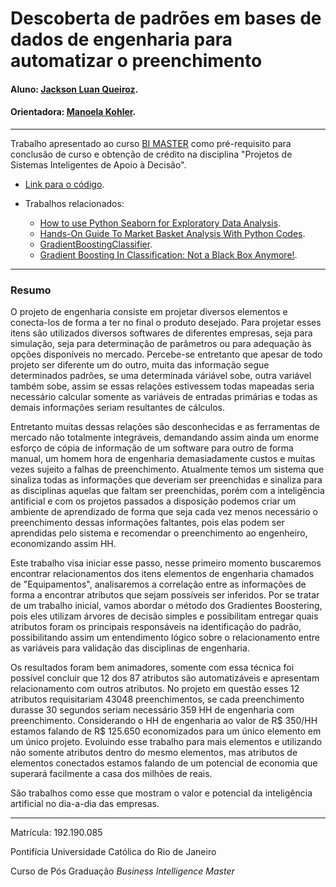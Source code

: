 <!-- antes de enviar a versão final, solicitamos que todos os comentários, colocados para orientação ao aluno, sejam removidos do arquivo -->

# Descoberta de padrões em bases de dados de engenharia para automatizar o preenchimento

#### Aluno: [Jackson Luan Queiroz](https://github.com/Jacksonluan).
#### Orientadora: [Manoela Kohler](https://github.com/manoelakohler).

---

Trabalho apresentado ao curso [BI MASTER](https://ica.puc-rio.ai/bi-master) como pré-requisito para conclusão de curso e obtenção de crédito na disciplina "Projetos de Sistemas Inteligentes de Apoio à Decisão".

- [Link para o código](https://github.com/link_do_repositorio/nome_do_arquivo_de_codigo). <!-- caso não aplicável, remover esta linha -->

- Trabalhos relacionados: <!-- caso não aplicável, remover estas linhas -->
    - [How to use Python Seaborn for Exploratory Data Analysis](https://www.justintodata.com/how-to-use-python-seaborn-for-exploratory-data-analysis/).
    - [Hands-On Guide To Market Basket Analysis With Python Codes](https://analyticsindiamag.com/hands-on-guide-to-market-basket-analysis-with-python-codes/).
    - [GradientBoostingClassifier](https://scikit-learn.org/stable/modules/generated/sklearn.ensemble.GradientBoostingClassifier.html).
    - [Gradient Boosting In Classification: Not a Black Box Anymore!](https://blog.paperspace.com/gradient-boosting-for-classification/).

---

### Resumo

<!-- trocar o texto abaixo pelo resumo do trabalho, em português -->

O projeto de engenharia consiste em projetar diversos elementos e conecta-los de forma a ter no final o produto desejado. Para projetar esses itens são utilizados diversos
softwares de diferentes empresas, seja para simulação, seja para determinação de parâmetros ou para adequação às opções disponíveis no mercado. Percebe-se entretanto que
apesar de todo projeto ser diferente um do outro, muita das informação segue determinados padrões, se uma determinada váriável sobe, outra variável também sobe, assim se
essas relações estivessem todas mapeadas seria necessário calcular somente as variáveis de entradas primárias e todas as demais informações seriam resultantes de cálculos.

Entretanto muitas dessas relações são desconhecidas e as ferramentas de mercado não totalmente integráveis, demandando assim ainda um enorme esforço de cópia de informação
de um software para outro de forma manual, um homem hora de engenharia demasiadamente custos e muitas vezes sujeito a falhas de preenchimento. Atualmente temos um sistema
que sinaliza todas as informações que deveriam ser preenchidas e sinaliza para as disciplinas aquelas que faltam ser preenchidas, porém com a inteligência antificial e 
com os projetos passados a disposição podemos criar um ambiente de aprendizado de forma que seja cada vez menos necessário o preenchimento dessas informações faltantes, pois
elas podem ser aprendidas pelo sistema e recomendar o preenchimento ao engenheiro, economizando assim HH.

Este trabalho visa iniciar esse passo, nesse primeiro momento buscaremos encontrar relacionamentos dos itens elementos de engenharia chamados de "Equipamentos", analisaremos
a correlação entre as informações de forma a encontrar atributos que sejam possíveis ser inferidos. Por se tratar de um trabalho inicial, vamos abordar o método dos Gradientes
Boostering, pois eles utilizam árvores de decisão simples e possibilitam entregar quais atributos foram os principais responsáveis na identificação do padrão, possibilitando
assim um entendimento lógico sobre o relacionamento entre as variáveis para validação das disciplinas de engenharia.

Os resultados foram bem animadores, somente com essa técnica foi possível concluir que 12 dos 87 atributos são automatizáveis e apresentam relacionamento com outros atributos.
No projeto em questão esses 12 atributos requisitariam 43048 preenchimentos, se cada preenchimento durasse 30 segundos seriam necessário 359 HH de engenharia com preenchimento.
Considerando o HH de engenharia ao valor de R$ 350/HH estamos falando de R$ 125.650 economizados para um único elemento em um único projeto. Evoluindo esse trabalho para mais
elementos e utilizando não somente atributos dentro do mesmo elementos, mas atributos de elementos conectados estamos falando de um potencial de economia que superará facilmente
a casa dos milhões de reais.

São trabalhos como esse que mostram o valor e potencial da inteligência artificial no dia-a-dia das empresas.

---

Matrícula: 192.190.085

Pontifícia Universidade Católica do Rio de Janeiro

Curso de Pós Graduação *Business Intelligence Master*
